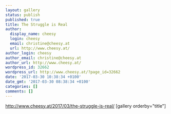 ```yaml
---
layout: gallery
status: publish
published: true
title: The Struggle is Real
author:
  display_name: cheesy
  login: cheesy
  email: christine@cheesy.at
  url: http://www.cheesy.at/
author_login: cheesy
author_email: christine@cheesy.at
author_url: http://www.cheesy.at/
wordpress_id: 32662
wordpress_url: http://www.cheesy.at/?page_id=32662
date: '2017-03-30 10:38:34 +0100'
date_gmt: '2017-03-30 08:38:34 +0100'
categories: []
comments: []
---
```

http://www.cheesy.at/2017/03/the-struggle-is-real/
[gallery orderby="title"]
